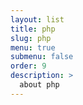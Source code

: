 ```yaml
---
layout: list
title: php
slug: php
menu: true
submenu: false
order: 9
description: >
  about php
---
```


